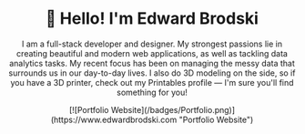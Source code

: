 <h1 align="center">👋 Hello! I'm Edward Brodski</h1>

<p align="center">
I am a full-stack developer and designer. My strongest passions lie in creating beautiful and modern web applications, as well as tackling data analytics tasks. My recent focus has been on managing the messy data that surrounds us in our day-to-day lives. I also do 3D modeling on the side, so if you have a 3D printer, check out my Printables profile — I'm sure you'll find something for you!
</p>

<div align="center">
    [![Portfolio Website](/badges/Portfolio.png)](https://www.edwardbrodski.com "Portfolio Website")
</div>
